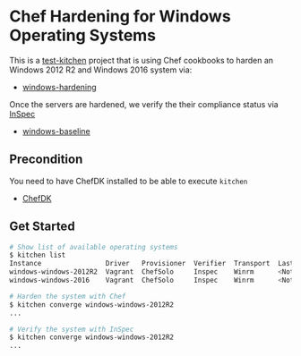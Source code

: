 # Chef Hardening for Windows Operating Systems

This is a [test-kitchen](http://kitchen.ci/) project that is using Chef cookbooks to harden an Windows 2012 R2 and Windows 2016 system via:

 * [windows-hardening](https://github.com/dev-sec/chef-windows-hardening)

Once the servers are hardened, we verify the their compliance status via [InSpec](http://inspec.io/)

 * [windows-baseline](https://github.com/dev-sec/windows-baseline/)

## Precondition

You need to have ChefDK installed to be able to execute `kitchen`

 * [ChefDK](https://downloads.chef.io/chefdk)

## Get Started

```bash
# Show list of available operating systems
$ kitchen list
Instance                Driver   Provisioner  Verifier  Transport  Last Action    Last Error
windows-windows-2012R2  Vagrant  ChefSolo     Inspec    Winrm      <Not Created>  <None>
windows-windows-2016    Vagrant  ChefSolo     Inspec    Winrm      <Not Created>  <None>

# Harden the system with Chef
$ kitchen converge windows-windows-2012R2
...

# Verify the system with InSpec
$ kitchen converge windows-windows-2012R2
...

```
